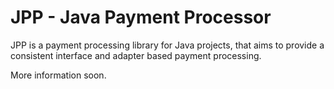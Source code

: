 # JPP - Java Payment Processor

JPP is a payment processing library for Java projects, that aims to provide a consistent interface and adapter based payment processing.

More information soon.

